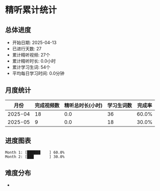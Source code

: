 # 精听累计统计

## 总体进度

- 开始日期: 2025-04-13
- 已进行天数: 27
- 累计精听视频: 27个
- 累计精听时长: 0.0小时
- 累计学习生词: 54个
- 平均每日学习时间: 0.0分钟

## 月度统计

| 月份 | 完成视频数 | 精听总时长(小时) | 学习生词数 | 完成率 |
|-----|-----------|----------------|----------|-------|
| 2025-04 | 18 | 0.0 | 36 | 60.0% |
| 2025-05 | 9 | 0.0 | 18 | 30.0% |

## 进度图表

```
Month 1: [██████    ] 60.0%
Month 2: [███       ] 30.0%
```

## 难度分布

- [简单/中等/困难]: 27 (100.0%)